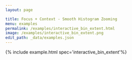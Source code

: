 ```yaml
---
layout: page

title: Focus + Context - Smooth Histogram Zooming
menu: examples
permalink: /examples/interactive_bin_extent.html
image: /examples/interactive_bin_extent.png
edit_path: _data/examples.json
---
```




{% include example.html spec='interactive_bin_extent'%}
